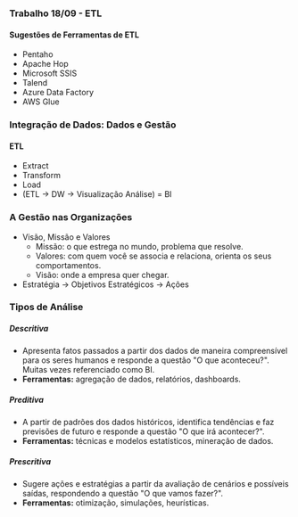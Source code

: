 ### Trabalho 18/09 - ETL
#### Sugestões de Ferramentas de ETL
- Pentaho 
- Apache Hop
- Microsoft SSIS
- Talend
- Azure Data Factory
- AWS Glue
### Integração de Dados: Dados e Gestão
#### ETL
- Extract
- Transform
- Load
- (ETL -> DW -> Visualização Análise) = BI
### A Gestão nas Organizações
- Visão, Missão e Valores
	- Missão: o que estrega no mundo, problema que resolve.
	- Valores: com quem você se associa e relaciona, orienta os seus comportamentos.
	- Visão: onde a empresa quer chegar.
- Estratégia -> Objetivos Estratégicos -> Ações
### Tipos de Análise
##### Descritiva
- Apresenta fatos passados a partir dos dados de maneira compreensível para os seres humanos e responde a questão "O que aconteceu?". Muitas vezes referenciado como BI.
- **Ferramentas:** agregação de dados, relatórios, dashboards.
##### Preditiva
- A partir de padrões dos dados históricos, identifica tendências e faz previsões de futuro e responde a questão "O que irá acontecer?".
- **Ferramentas:** técnicas e modelos estatísticos, mineração de dados.
##### Prescritiva
- Sugere ações e estratégias a partir da avaliação de cenários e possíveis saídas, respondendo a questão "O que vamos fazer?".
- **Ferramentas:** otimização, simulações, heurísticas.